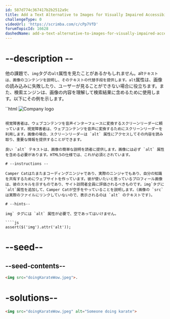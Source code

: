 ```yaml
---
id: 587d774c367417b2b2512a9c
title: Add a Text Alternative to Images for Visually Impaired Accessibility
challengeType: 0
videoUrl: 'https://scrimba.com/c/cPp7VfD'
forumTopicId: 16628
dashedName: add-a-text-alternative-to-images-for-visually-impaired-accessibility
---
```




# --description --

他の課題で、`img`タグの`alt`属性を見たことがあるかもしれません。alt`テキストは、画像のコンテンツを説明し、そのテキストの代替手段を提供します。alt`属性は、画像の読み込みに失敗したり、ユーザーが見ることができない場合に役立ちます。また、検索エンジンは、画像の内容を理解して検索結果に含めるために使用します。以下にその例を示します。

``html
<img src="importantLogo.jpeg" alt="Company logo">
```

視覚障害者は、ウェブコンテンツを音声インターフェースに変換するスクリーンリーダーに頼っています。視覚障害者は、ウェブコンテンツを音声に変換するためにスクリーンリーダーを利用します。画像の場合、スクリーンリーダーは `alt` 属性にアクセスしてその内容を読み取り、重要な情報を提供することができます。

良い `alt` テキストは、画像の簡単な説明を読者に提供します。画像には必ず `alt` 属性を含める必要があります。HTML5の仕様では、これが必須とされています。

# --instructions --

Camper Catはたまたまコーディングニンジャであり、実際のニンジャでもあり、自分の知識を共有するためにウェブサイトを作っています。彼が使いたいと思っているプロフィール画像は、彼のスキルを示すものであり、サイト訪問者全員に評価されるべきものです。img`タグに`alt`属性を追加して、Camper Catが空手をやっていることを説明します。(画像の `src` は実際のファイルにリンクしていないので、表示されるのは `alt` のテキストです)。

# --hints--

img` タグには `alt` 属性が必要で、空であってはいけません。

````js
assert($('img').attr('alt'));
```

# --seed--

## --seed-contents--

```html
<img src="doingKarateWow.jpeg">.
```

# -solutions--

```html
<img src="doingKarateWow.jpeg" alt="Someone doing karate">
```

